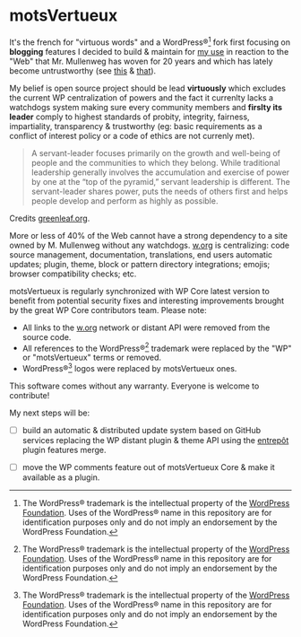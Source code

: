 # motsVertueux

It's the french for "virtuous words" and a WordPress®[^1] fork first focusing on **blogging** features I decided to build & maintain for [my use](https://imathi.eu) in reaction to the "Web" that Mr. Mullenweg has woven for 20 years and which has lately become untrustworthy (see [this](https://wordpress.org/news/2024/09/wp-engine-banned/) & [that](https://wordpress.org/news/2024/10/secure-custom-fields/)).

My belief is open source project should be lead **virtuously** which excludes the current WP centralization of powers and the fact it currenlty lacks a watchdogs system making sure every community members and **firslty its leader** comply to highest standards of probity, integrity, fairness, impartiality, transparency & trustworthy (eg: basic requirements as a conflict of interest policy or a code of ethics are not currenly met).

> A servant-leader focuses primarily on the growth and well-being of people and the communities to which they belong. While traditional leadership generally involves the accumulation and exercise of power by one at the “top of the pyramid,” servant leadership is different. The servant-leader shares power, puts the needs of others first and helps people develop and perform as highly as possible.

Credits [greenleaf.org](https://www.greenleaf.org/what-is-servant-leadership/).

More or less of 40% of the Web cannot have a strong dependency to a site owned by M. Mullenweg without any watchdogs. [w.org](https://w.org) is centralizing: code source management, documentation, translations, end users automatic updates; plugin, theme, block or pattern directory integrations; emojis; browser compatibility checks; etc.

motsVertueux is regularly synchronized with WP Core latest version to benefit from potential security fixes and interesting improvements brought by the great WP Core contributors team. Please note:

- All links to the [w.org](https://w.org) network or distant API were removed from the source code.
- All references to the WordPress®[^1] trademark were replaced by the "WP" or "motsVertueux" terms or removed.
- WordPress®[^1] logos were replaced by motsVertueux ones.

This software comes without any warranty. Everyone is welcome to contribute!

My next steps will be:
- [ ] build an automatic & distributed update system based on GitHub services replacing the WP distant plugin & theme API using the [entrepôt](https://github.com/imath/entrepot) plugin features merge.
- [ ] move the WP comments feature out of motsVertueux Core & make it available as a plugin. 


[^1]: The WordPress® trademark is the intellectual property of the [WordPress Foundation](https://wordpressfoundation.org/trademark-policy/). Uses of the WordPress® name in this repository are for identification purposes only and do not imply an endorsement by the WordPress Foundation.
